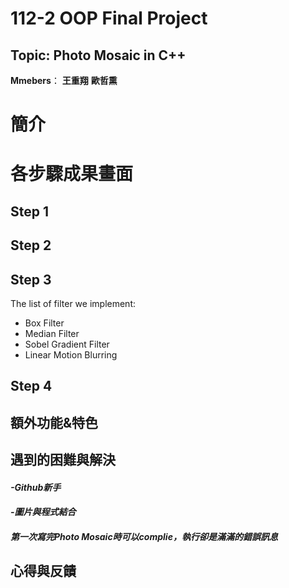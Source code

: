 # 112-2 OOP Final Project
## Topic: Photo Mosaic in C++
**Mmebers**： **王重翔** **歐哲熏**

# 簡介
# 各步驟成果畫面
## Step 1

## Step 2

## Step 3
The list of filter we implement:
- Box Filter
- Median Filter
- Sobel Gradient Filter
- Linear Motion Blurring

## Step 4

## 額外功能&特色

## 遇到的困難與解決
#### *-Github新手*

#### *-圖片與程式結合*

#### *第一次寫完Photo Mosaic時可以complie，執行卻是滿滿的錯誤訊息*

## 心得與反饋
